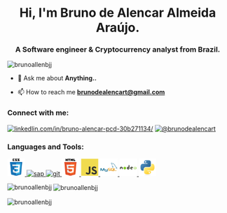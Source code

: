 <h1 align="center">Hi, I'm Bruno de Alencar Almeida Araújo.</h1>
<h3 align="center">A Software engineer & Cryptocurrency analyst from Brazil.</h3>

<p align="left"> <img src="https://komarev.com/ghpvc/?username=brunoallenbjj&label=Profile%20views&color=0e75b6&style=flat" alt="brunoallenbjj" /> </p>

- 💬 Ask me about **Anything..**

- 📫 How to reach me **brunodealencart@gmail.com**

<h3 align="left">Connect with me:</h3>
<p align="left">
<a href="https://linkedin.com/in/linkedlin.com/in/bruno-alencar-pcd-30b271134/" target="blank"><img align="center" src="https://raw.githubusercontent.com/rahuldkjain/github-profile-readme-generator/master/src/images/icons/Social/linked-in-alt.svg" alt="linkedlin.com/in/bruno-alencar-pcd-30b271134/" height="30" width="40" /></a>
<a href="https://instagram.com/@brunodealencart" target="blank"><img align="center" src="https://raw.githubusercontent.com/rahuldkjain/github-profile-readme-generator/master/src/images/icons/Social/instagram.svg" alt="@brunodealencart" height="30" width="40" /></a>
</p>

<h3 align="left">Languages and Tools:</h3>
<p align="left"> <a href="https://www.w3schools.com/css/" target="_blank" rel="noreferrer"> <img src="https://raw.githubusercontent.com/devicons/devicon/master/icons/css3/css3-original-wordmark.svg" alt="css3" width="40" height="40"/> </a> <a href="https://www.sap.com/" target="_blank" rel="noreferrer"> <img src="https://www.vectorlogo.zone/logos/sap/sap-icon.svg" alt="sap" width="40" height="40"/> </a> <a href="https://git-scm.com/" target="_blank" rel="noreferrer"> <img src="https://www.vectorlogo.zone/logos/git-scm/git-scm-icon.svg" alt="git" width="40" height="40"/> </a> <a href="https://www.w3.org/html/" target="_blank" rel="noreferrer"> <img src="https://raw.githubusercontent.com/devicons/devicon/master/icons/html5/html5-original-wordmark.svg" alt="html5" width="40" height="40"/> </a> <a href="https://developer.mozilla.org/en-US/docs/Web/JavaScript" target="_blank" rel="noreferrer"> <img src="https://raw.githubusercontent.com/devicons/devicon/master/icons/javascript/javascript-original.svg" alt="javascript" width="40" height="40"/> </a> <a href="https://www.mysql.com/" target="_blank" rel="noreferrer"> <img src="https://raw.githubusercontent.com/devicons/devicon/master/icons/mysql/mysql-original-wordmark.svg" alt="mysql" width="40" height="40"/> </a> <a href="https://nodejs.org" target="_blank" rel="noreferrer"> <img src="https://raw.githubusercontent.com/devicons/devicon/master/icons/nodejs/nodejs-original-wordmark.svg" alt="nodejs" width="40" height="40"/> </a> <a href="https://www.python.org" target="_blank" rel="noreferrer"> <img src="https://raw.githubusercontent.com/devicons/devicon/master/icons/python/python-original.svg" alt="python" width="40" height="40"/> </a> </p>

<p><img align="left" src="https://github-readme-stats.vercel.app/api/top-langs?username=brunoallenbjj&show_icons=true&locale=en&layout=compact" alt="brunoallenbjj" /></p>

<p>&nbsp;<img align="center" src="https://github-readme-stats.vercel.app/api?username=brunoallenbjj&show_icons=true&locale=en" alt="brunoallenbjj" /></p>

<p><img align="center" src="https://github-readme-streak-stats.herokuapp.com/?user=brunoallenbjj&" alt="brunoallenbjj" /></p>
